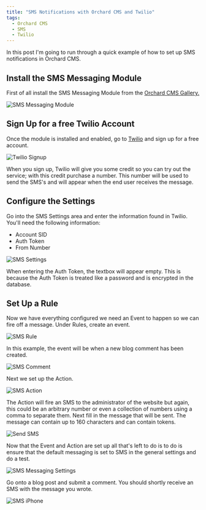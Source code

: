 ```yaml
---
title: "SMS Notifications with Orchard CMS and Twilio"
tags:
  - Orchard CMS
  - SMS
  - Twilio
---
```


In this post I'm going to run through a quick example of how to set up SMS notifications in Orchard CMS. 

## Install the SMS Messaging Module ##
First of all install the SMS Messaging Module from the <a href="http://bit.ly/Pw1V8E" target="_blank">Orchard CMS Gallery.</a> 

<img src="{{ site.url }}{{ site.baseurl }}/assets/images/sms-module.gif" alt="SMS Messaging Module">

## Sign Up for a free Twilio Account ##
Once the module is installed and enabled, go to <a href="http://bit.ly/RrxF4j" target="_blank">Twilio</a> and sign up for a free account. 

<img src="{{ site.url }}{{ site.baseurl }}/assets/images/twilio-signup.jpg" alt="Twilio Signup">

When you sign up, Twilio will give you some credit so you can try out the service; with this credit purchase a number. This number will be used to send the SMS's and will appear when the end user receives the message.

## Configure the Settings ##
Go into the SMS Settings area and enter the information found in Twilio. You'll need the following information:

 - Account SID
 - Auth Token
 - From Number

<img src="{{ site.url }}{{ site.baseurl }}/assets/images/sms-settings.jpg" alt="SMS Settings">

When entering the Auth Token, the textbox will appear empty. This is because the Auth Token is treated like a password and is encrypted in the database.

## Set Up a Rule ##
Now we have everything configured we need an Event to happen so we can fire off a message. Under Rules, create an event. 

<img src="{{ site.url }}{{ site.baseurl }}/assets/images/sms-rule1.jpg" alt="SMS Rule">

In this example, the event will be when a new blog comment has been created.
 
<img src="{{ site.url }}{{ site.baseurl }}/assets/images/sms-comment.jpg" alt="SMS Comment">

Next we set up the Action. 

<img src="{{ site.url }}{{ site.baseurl }}/assets/images/sms-action.jpg" alt="SMS Action">

The Action will fire an SMS to the administrator of the website but again, this could be an arbitrary number or even a collection of numbers using a comma to separate them. Next fill in the message that will be sent. The message can contain up to 160 characters and can contain tokens.

<img src="{{ site.url }}{{ site.baseurl }}/assets/images/send-sms.jpg" alt="Send SMS">

Now that the Event and Action are set up all that's left to do is to do is ensure that the default messaging is set to SMS in the general settings and do a test. 

<img src="{{ site.url }}{{ site.baseurl }}/assets/images/sms-messaging.jpg" alt="SMS Messaging Settings">

Go onto a blog post and submit a comment. You should shortly receive an SMS with the message you wrote.


<img src="{{ site.url }}{{ site.baseurl }}/assets/images/sms-iphone.jpg" alt="SMS iPhone">